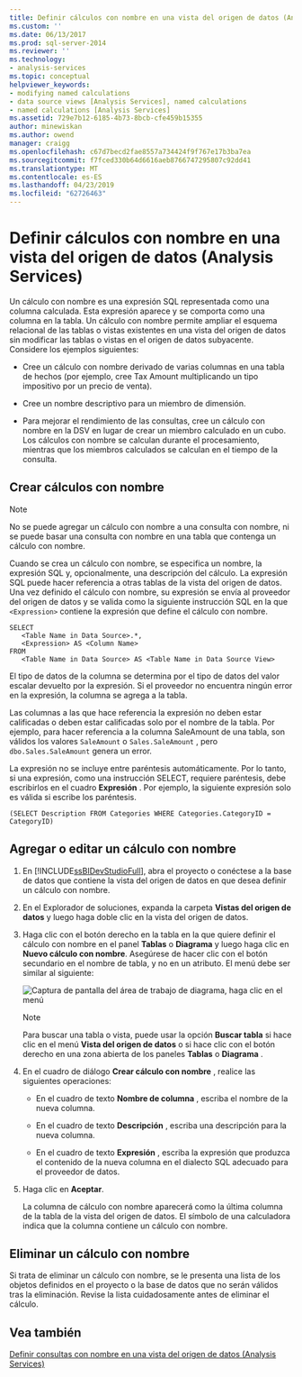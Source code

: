 ```yaml
---
title: Definir cálculos con nombre en una vista del origen de datos (Analysis Services) | Microsoft Docs
ms.custom: ''
ms.date: 06/13/2017
ms.prod: sql-server-2014
ms.reviewer: ''
ms.technology:
- analysis-services
ms.topic: conceptual
helpviewer_keywords:
- modifying named calculations
- data source views [Analysis Services], named calculations
- named calculations [Analysis Services]
ms.assetid: 729e7b12-6185-4b73-8bcb-cfe459b15355
author: minewiskan
ms.author: owend
manager: craigg
ms.openlocfilehash: c67d7becd2fae8557a734424f9f767e17b3ba7ea
ms.sourcegitcommit: f7fced330b64d6616aeb8766747295807c92dd41
ms.translationtype: MT
ms.contentlocale: es-ES
ms.lasthandoff: 04/23/2019
ms.locfileid: "62726463"
---
```

# <a name="define-named-calculations-in-a-data-source-view-analysis-services"></a>Definir cálculos con nombre en una vista del origen de datos (Analysis Services)
  Un cálculo con nombre es una expresión SQL representada como una columna calculada. Esta expresión aparece y se comporta como una columna en la tabla. Un cálculo con nombre permite ampliar el esquema relacional de las tablas o vistas existentes en una vista del origen de datos sin modificar las tablas o vistas en el origen de datos subyacente. Considere los ejemplos siguientes:  
  
-   Cree un cálculo con nombre derivado de varias columnas en una tabla de hechos (por ejemplo, cree Tax Amount multiplicando un tipo impositivo por un precio de venta).  
  
-   Cree un nombre descriptivo para un miembro de dimensión.  
  
-   Para mejorar el rendimiento de las consultas, cree un cálculo con nombre en la DSV en lugar de crear un miembro calculado en un cubo. Los cálculos con nombre se calculan durante el procesamiento, mientras que los miembros calculados se calculan en el tiempo de la consulta.  
  
## <a name="creating-named-calculations"></a>Crear cálculos con nombre  
  
> [!NOTE]  
>  No se puede agregar un cálculo con nombre a una consulta con nombre, ni se puede basar una consulta con nombre en una tabla que contenga un cálculo con nombre.  
  
 Cuando se crea un cálculo con nombre, se especifica un nombre, la expresión SQL y, opcionalmente, una descripción del cálculo. La expresión SQL puede hacer referencia a otras tablas de la vista del origen de datos. Una vez definido el cálculo con nombre, su expresión se envía al proveedor del origen de datos y se valida como la siguiente instrucción SQL en la que `<Expression>` contiene la expresión que define el cálculo con nombre.  
  
```  
SELECT   
   <Table Name in Data Source>.*,   
   <Expression> AS <Column Name>   
FROM   
   <Table Name in Data Source> AS <Table Name in Data Source View>  
```  
  
 El tipo de datos de la columna se determina por el tipo de datos del valor escalar devuelto por la expresión. Si el proveedor no encuentra ningún error en la expresión, la columna se agrega a la tabla.  
  
 Las columnas a las que hace referencia la expresión no deben estar calificadas o deben estar calificadas solo por el nombre de la tabla. Por ejemplo, para hacer referencia a la columna SaleAmount de una tabla, son válidos los valores `SaleAmount` o `Sales.SaleAmount` , pero `dbo.Sales.SaleAmount` genera un error.  
  
 La expresión no se incluye entre paréntesis automáticamente. Por lo tanto, si una expresión, como una instrucción SELECT, requiere paréntesis, debe escribirlos en el cuadro **Expresión** . Por ejemplo, la siguiente expresión solo es válida si escribe los paréntesis.  
  
```  
(SELECT Description FROM Categories WHERE Categories.CategoryID = CategoryID)  
```  
  
## <a name="add-or-edit-a-named-calculation"></a>Agregar o editar un cálculo con nombre  
  
1.  En [!INCLUDE[ssBIDevStudioFull](../../includes/ssbidevstudiofull-md.md)], abra el proyecto o conéctese a la base de datos que contiene la vista del origen de datos en que desea definir un cálculo con nombre.  
  
2.  En el Explorador de soluciones, expanda la carpeta **Vistas del origen de datos** y luego haga doble clic en la vista del origen de datos.  
  
3.  Haga clic con el botón derecho en la tabla en la que quiere definir el cálculo con nombre en el panel **Tablas** o **Diagrama** y luego haga clic en **Nuevo cálculo con nombre**. Asegúrese de hacer clic con el botón secundario en el nombre de tabla, y no en un atributo. El menú debe ser similar al siguiente:  
  
     ![Captura de pantalla del área de trabajo de diagrama, haga clic en el menú](../media/ssas-olapdsv-diagram.gif "captura de pantalla del área de trabajo de diagrama, el menú contextual")  
  
    > [!NOTE]  
    >  Para buscar una tabla o vista, puede usar la opción **Buscar tabla** si hace clic en el menú **Vista del origen de datos** o si hace clic con el botón derecho en una zona abierta de los paneles **Tablas** o **Diagrama** .  
  
4.  En el cuadro de diálogo **Crear cálculo con nombre** , realice las siguientes operaciones:  
  
    -   En el cuadro de texto **Nombre de columna** , escriba el nombre de la nueva columna.  
  
    -   En el cuadro de texto **Descripción** , escriba una descripción para la nueva columna.  
  
    -   En el cuadro de texto **Expresión** , escriba la expresión que produzca el contenido de la nueva columna en el dialecto SQL adecuado para el proveedor de datos.  
  
5.  Haga clic en **Aceptar**.  
  
     La columna de cálculo con nombre aparecerá como la última columna de la tabla de la vista del origen de datos. El símbolo de una calculadora indica que la columna contiene un cálculo con nombre.  
  
## <a name="delete-a-named-calculation"></a>Eliminar un cálculo con nombre  
 Si trata de eliminar un cálculo con nombre, se le presenta una lista de los objetos definidos en el proyecto o la base de datos que no serán válidos tras la eliminación. Revise la lista cuidadosamente antes de eliminar el cálculo.  
  
## <a name="see-also"></a>Vea también  
 [Definir consultas con nombre en una vista del origen de datos &#40;Analysis Services&#41;](define-named-queries-in-a-data-source-view-analysis-services.md)  
  
  
